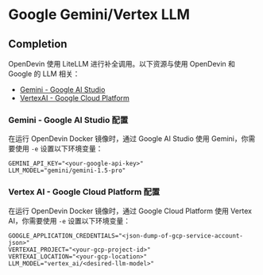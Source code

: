 # Google Gemini/Vertex LLM

## Completion

OpenDevin 使用 LiteLLM 进行补全调用。以下资源与使用 OpenDevin 和 Google 的 LLM 相关：

- [Gemini - Google AI Studio](https://docs.litellm.ai/docs/providers/gemini)
- [VertexAI - Google Cloud Platform](https://docs.litellm.ai/docs/providers/vertex)

### Gemini - Google AI Studio 配置

在运行 OpenDevin Docker 镜像时，通过 Google AI Studio 使用 Gemini，你需要使用 `-e` 设置以下环境变量：

```
GEMINI_API_KEY="<your-google-api-key>"
LLM_MODEL="gemini/gemini-1.5-pro"
```

### Vertex AI - Google Cloud Platform 配置

在运行 OpenDevin Docker 镜像时，通过 Google Cloud Platform 使用 Vertex AI，你需要使用 `-e` 设置以下环境变量：

```
GOOGLE_APPLICATION_CREDENTIALS="<json-dump-of-gcp-service-account-json>"
VERTEXAI_PROJECT="<your-gcp-project-id>"
VERTEXAI_LOCATION="<your-gcp-location>"
LLM_MODEL="vertex_ai/<desired-llm-model>"
```

